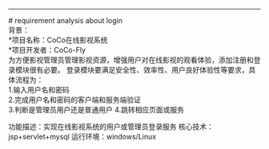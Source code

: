 <hr/>
# requirement analysis about login
<br/>
背景：<br/>
*项目名称：CoCo在线影视系统 <br/>
*项目开发者：CoCo-Fly   <br/>
为方便影视管理员管理影视资源，增强用户对在线影视的观看体验，添加注册和登录模块很有必要。
登录模块要满足安全性、效率性、用户良好体验性等要求，具体流程为：<br/>
1.输入用户名和密码<br/>
2.完成用户名和密码的客户端和服务端验证<br/>
3.判断是管理员用户还是普通用户
4.跳转相应页面或服务

功能描述：实现在线影视系统的用户或管理员登录服务
核心技术：jsp+servlet+mysql
运行环境：windows/Linux  

